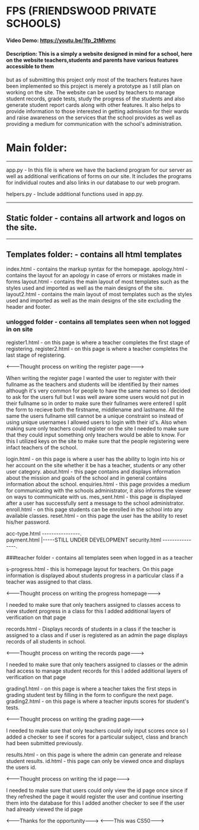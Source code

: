 # FPS (FRIENDSWOOD PRIVATE SCHOOLS)
#### Video Demo:  https://youtu.be/1fp_2tMIvmc
#### Description: This is a simply a website designed in mind for a school, here on the website teachers,students and parents have various features accessible to them
but as of submitting this project only most of the teachers features have been implemented so this project is merely a prototype as I still plan on working on the site.
The website can be used by teachers to manage student records, grade tests, study the progress of the students and also generate student report cards along with other
features. It also helps to provide information to those interested in getting admission for their wards and raise awareness on the services that the school provides as
well as providing a medium for communication with the school's administration.


# Main folder:
-----------------------------------------------------------------------------------------------------------------------------------------------------------------------

app.py - In this file is where we have the backend program for our server as well as additional verifications of forms on our site. It includes the programs for individual 
routes and also links in our database to our web program.

helpers.py - Include additional functions used in app.py.

-----------------------------------------------------------------------------------------------------------------------------------------------------------------------
## Static folder - contains all artwork and logos on the site.

-----------------------------------------------------------------------------------------------------------------------------------------------------------------------

## Templates folder: - contains all html templates

index.html - contains the markup syntax for the homepage.
apology.html - contains the layout for an apology in case of errors or mistakes made in forms
layout.html - contains the main layout of most templates such as the styles used and imported as well as the main designs of the site.
layout2.html - contains the main layout of most templates such as the styles used and imported as well as the main designs of the site excluding the header and footer.

### unlogged folder - contains all templates seen when not logged in on site


register1.html - on this page is where a teacher completes the first stage of registering.
register2.html - on this page is where a teacher completes the last stage of registering.

<---Thought process on writing the register page--->

When writing the register page I wanted the user to register with their fullname as the teachers and students will be identified by their names although it's very common for 
people to have the same names so I decided to ask for the users full but I was well aware some users would not put in their fullname
so in order to make sure their fullnames were entered I split the form to recieve both the firstname, middlename and lastname. All the same
the users fullname still cannot be a unique constraint so instead of using unique usernames I allowed users to login with their id's. Also when making sure only teachers
could register on the site I needed to make sure that they could input something only teachers would be able to know. For this I utilized keys on the site to make sure
that the people registering were infact teachers of the school.


login.html - on this page is where a user has the ability to login into his or her account on the site whether it be has a teacher, students or any other user category.
about.html - this page contains and displays information about the mission and goals of the school and in general contains information about the school.
enquiries.html - this page provides a medium for communicating with the schools administrator, it also informs the viewer on ways to communicate with us.
mes_sent.html - this page is displayed after a user has successfully sent a message to the school administrator.
enroll.html - on this page students can be enrolled in the school into any available classes.
reset.html - on this page the user has the ability to reset his/her password.

acc-type.html  ----------------.                               
payment.html                   |-----STILL UNDER DEVELOPMENT 
security.html  ----------------.

###teacher folder - contains all templates seen when logged in as a teacher

s-progress.html - this is homepage layout for teachers. On this page information is displayed about students progress in a particular class if a teacher was assigned to
that class.

<---Thought process on writing the progress homepage--->

I needed to make sure that only teachers assigned to classes access to view student progress in a class for this I added additional layers of verification on that 
page

records.html - Displays records of students in a class if the teacher is assigned to a class and if user is registered as an admin the page displays records of all
students in school.

<---Thought process on writing the records page--->

I needed to make sure that only teachers assigned to classes or the admin had access to manage student records for this I added additional layers of verification on that 
page

grading1.html - on this page is where a teacher takes the first steps in grading student test by filling in the form to configure the next page.
grading2.html - on this page is where a teacher inputs scores for student's tests.

<---Thought process on writing the grading page--->

I needed to make sure that only teachers could only input scores once so I added a checker to see if scores for a particular subject, class and branch had been submitted 
previously.

results.html - on this page is where the admin can generate and release student results.
id.html - this page can only be viewed once and displays the users id.


<---Thought process on writing the id page--->

I needed to make sure that users could only view the id page once since if they refreshed the page it would register the user and continue inserting them into the database
for this I added another checker to see if the user had already viewed the id page

<---Thanks for the opportunity---> <---This was CS50--->

